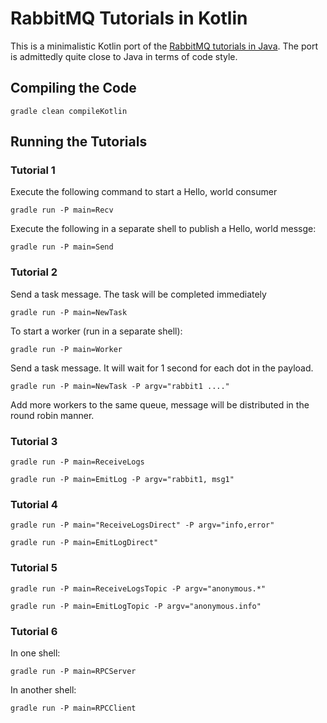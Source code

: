 # RabbitMQ Tutorials in Kotlin

This is a minimalistic Kotlin port of the [RabbitMQ tutorials in Java](http://www.rabbitmq.com/getstarted.html).
The port is admittedly quite close to Java in terms of code style.


## Compiling the Code

``` shell
gradle clean compileKotlin
```

## Running the Tutorials

### Tutorial 1

Execute the following command to start a Hello, world consumer

``` shell
gradle run -P main=Recv
```

Execute the following in a separate shell to publish a Hello, world messge:

``` shell
gradle run -P main=Send
```

### Tutorial 2

Send a task message. The task will be completed immediately

``` shell
gradle run -P main=NewTask
```

To start a worker (run in a separate shell):

``` shell
gradle run -P main=Worker
```

Send a task message. It will wait for 1 second for each dot in the payload.

``` shell
gradle run -P main=NewTask -P argv="rabbit1 ...."
```

Add more workers to the same queue, message will be distributed in the
round robin manner.

### Tutorial 3

``` shell
gradle run -P main=ReceiveLogs
```


``` shell
gradle run -P main=EmitLog -P argv="rabbit1, msg1"
```

### Tutorial 4

``` shell
gradle run -P main="ReceiveLogsDirect" -P argv="info,error"
```

``` shell
gradle run -P main=EmitLogDirect"
```

### Tutorial 5

``` shell
gradle run -P main=ReceiveLogsTopic -P argv="anonymous.*"
```

``` shell
gradle run -P main=EmitLogTopic -P argv="anonymous.info"
```

### Tutorial 6

In one shell:

``` shell
gradle run -P main=RPCServer
```

In another shell:

``` shell
gradle run -P main=RPCClient
```
